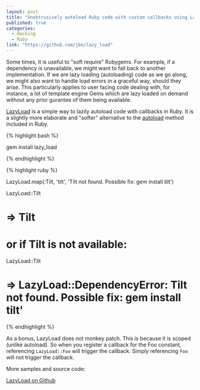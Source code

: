 ```yaml
---
layout: post
title: "Unobtrusively autoload Ruby code with custom callbacks using LazyLoad"
published: true
categories:
  - Hacking
  - Ruby
link: "https://github.com/jbe/lazy_load"
---
```


Some times, it is useful to "soft require" Rubygems. For example, if a dependency is unavailable, we might want to fall back to another implementation. If we are lazy loading (autoloading) code as we go along, we might also want to handle load errors in a graceful way, should they arise. This particularly applies to user facing code dealing with, for instance, a lot of template engine Gems which are lazy loaded on demand without any prior gurantee of them being available.

[LazyLoad](https://github.com/jbe/lazy_load) is a simple way to lazily autoload code with callbacks in Ruby. It is a slightly more elaborate and "softer" alternative to the [autoload](http://ruby-doc.org/core/classes/Module.html#M000443) method included in Ruby.

{% highlight bash %}

gem install lazy_load

{% endhighlight %}

{% highlight ruby %}

LazyLoad.map(:Tilt, 'tilt',
  'Tilt not found. Possible fix: gem install tilt')

LazyLoad::Tilt
# => Tilt

  # or if Tilt is not available:
LazyLoad::Tilt
# => LazyLoad::DependencyError: Tilt not found. Possible fix: gem install tilt'  

{% endhighlight %}

As a bonus, LazyLoad does not monkey patch. This is because it is scoped (unlike autoload). So when you register a callback for the Foo constant, referencing `LazyLoad::Foo` will trigger the callback. Simply referencing `Foo` will not trigger the callback.

More samples and source code:

[LazyLoad on Github](https://github.com/jbe/lazy_load)
